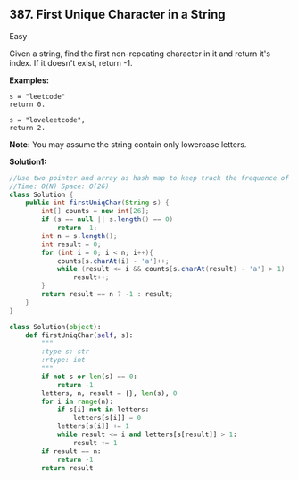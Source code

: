 ## 387. First Unique Character in a String

Easy

Given a string, find the first non-repeating character in it and return it's index. If it doesn't exist, return -1.

**Examples:**

```
s = "leetcode"
return 0.

s = "loveleetcode",
return 2.
```

**Note:** You may assume the string contain only lowercase letters.

**Solution1:**

```java
//Use two pointer and array as hash map to keep track the frequence of each letters.
//Time: O(N) Space: O(26)
class Solution {
    public int firstUniqChar(String s) {
        int[] counts = new int[26];
        if (s == null || s.length() == 0)
            return -1;
        int n = s.length();
        int result = 0;
        for (int i = 0; i < n; i++){
            counts[s.charAt(i) - 'a']++;
            while (result <= i && counts[s.charAt(result) - 'a'] > 1)
                result++;
        }
        return result == n ? -1 : result;
    }
}
```

```python
class Solution(object):
    def firstUniqChar(self, s):
        """
        :type s: str
        :rtype: int
        """
        if not s or len(s) == 0:
            return -1
        letters, n, result = {}, len(s), 0
        for i in range(n):
            if s[i] not in letters:
                letters[s[i]] = 0
            letters[s[i]] += 1
            while result <= i and letters[s[result]] > 1:
                result += 1
        if result == n:
            return -1
        return result
```
